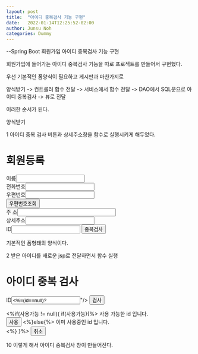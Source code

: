 ```yaml
---
layout: post
title:  "아이디 중복검사 기능 구현"
date:   2022-01-14T12:25:52-02:00
author: Junsu Noh
categories: Dummy
---
```


--Spring Boot 회원가입 아이디 중복검사 기능 구현 



회원가입에 들어가는 아이디 중복검사 기능을 따로 프로젝트를 만들어서 구현했다.



우선 기본적인 폼양식이 필요하고 게시판과 마찬가지로 



양식받기 -> 컨트롤러 함수 전달 -> 서비스에서 함수 전달 -> DAO에서 SQL문으로 아이디 중복검사 -> 뷰로 전달



이러한 순서가 된다.



양식받기 



1 아이디 중복 검사 버튼과 상세주소창을 함수로 실행시키게 해두었다.


<body>
<h1>회원등록</h1>
<form>
	이름<input type="text" name="name"><Br> 
	전화번호<input type="text" name="tel"><Br> 
	우편번호<input type="text" name="post" id="post"><br> 
	<input type="button" value="우편번호조회" onclick="우편번호조회()"><br> 
	주 소<input type="text" name="address" size=30 id="address"><br>
	상세주소<input type="text" name="detailAddress" id="detailAddress"><br>
	ID<input type="text" name="post" id="id"> <input type="button"
		onclick="id를중복검사하다()" value="중복검사"><br>
	</form>


  기본적인 폼형태의 양식이다.





2 받은 아이디를 새로운 jsp로 전달하면서 함수 실행 



<script
	src="//t1.daumcdn.net/mapjsapi/bundle/postcode/prod/postcode.v2.js"></script>
<script>
	function 우편번호조회() {
		new daum.Postcode({
			oncomplete : function(data) {
				document.querySelector("#post").value = data.zonecode;
				document.querySelector("#address").value = data.roadAddress;
				document.querySelector("#detailAddress").value = focus();
			}
		}).open();
	}
	function id를중복검사하다() {
		document.querySelector("#id").value = "";
		window.open("/id", "", "width=400,height=300");
	}

  
우편번호를 조회하는 함수와 같이 써있으므로 



id를중복검사하다() 함수와 id를받다() 함수만 보면 된다.

중복검사 버튼을 누르면 함수 실행!

window.open을 사용해서 새로운 창을 열어준다.

3 컨트롤러에서 Get메소드로 중복검사 창을 띄어준다

4 동시에 Post메소드를 이용하여 서비스로 갈 함수를 실행시켜준다.

5 가능 불가능 둘 중 한개이기 때문에 변수타입을 boolean형으로 만들어준다. 


  @Controller
public class Id중복검사컨트롤러 {
@Autowired
회원관리자 회원관리자;
@GetMapping("/id")
public String Id중복검사준비하다() {
	return "아이디중복검사창";
}

  @PostMapping("/id")
public ModelAndView Id중복검사하다(String id ) {
	ModelAndView mv = new ModelAndView();
	boolean 아이디사용불가능여부 = !회원관리자.아이디사용여부를판단하다(id);
	return mv;
	}
}	

  
6 아직은 서비스부분에서 더해줄 함수나 실행동작이 없기 때문에 그대로 DAO로 매개변수를 이동시켜준다.

  
 @Service
	public class 회원관리자 {

	@Autowired
	회원DAO 회원DAO;
	
	public boolean 아이디사용여부를판단하다(String id) {
		
		return 회원DAO.아이디가있는가(id);
		}
	}

  
7 DAO에서 sql문을 이용해 아이디가 있는 검증을 한 후에 아이디가 있으면 true 없으면 false를 리턴해준다.


  @Repository
  public class 회원DAO {
  public boolean 아이디가있는가(String id) {
  Connection con = null;
  boolean 아이디있다 = false;
		try {
			Class.forName("com.mysql.cj.jdbc.Driver");
			con = DriverManager.getConnection(
					DBconfig.DBURL, // DB
					DBconfig.ID, DBconfig.PASSWORD); // USER_NAME과 PASSWORD
			String sql = "select count(*) from member1 where id=?";
			PreparedStatement 명령자 = con.prepareStatement(sql);
			명령자.setString(1, id);
			ResultSet 아이디갯수 = 명령자.executeQuery();
			if(아이디갯수.next()) {
				if(아이디갯수.getInt(1)>0) {
			아이디있다 = true;
			}
			}
		}

		catch (Exception ex) {
			ex.printStackTrace();
		}
		return 아이디있다;
	}	

	}



8 서비스를 거쳐서 컨트롤러에서 ModelAndView 객체에 담은 후 뷰로 데이터를 보내준다



	@PostMapping("/id")
	public ModelAndView Id중복검사하다(String id ) {
	ModelAndView mv = new ModelAndView();
	boolean 아이디사용불가능여부 = !회원관리자.아이디사용여부를판단하다(id);
	mv.addObject("id", id);
	mv.addObject("usable", 아이디사용불가능여부);
	mv.setViewName("아이디중복검사창");
	return mv;
  		}
	}	



9 뷰에서 정보를 받은 후 사용할 것인지 판단하는 양식을 작성해준다

	<%@ page language="java" contentType="text/html; charset=UTF-8"
    pageEncoding="UTF-8"%>
    <%
    	Boolean 사용가능 = (Boolean)request.getAttribute("usable");
    	String id = (String)request.getAttribute("id");
    %>

  <!DOCTYPE html>
  <html>
  <head>
  <meta charset="UTF-8">
  <title>Insert title here</title>
  </head>
  <script>
  function id사용하다() {
	  var id = document.querySelector("#id").value;
	  opener.id를받다(id); // opener.함수 사용시 창을 열어줌
	  close();
  }
  </script>
  <body>
  <h1>아이디 중복 검사</h1>
  <form action="/id" method="post">
  ID<input type="text" name="id" id="id" value="<%=(id==null)?"":id%>"/>
  	<input type="submit" value="검사"><br>
    </form>
  <%if(사용가능 != null){
  if(사용가능){%>
	  사용 가능한 id 입니다.<br>
	  <input type="button" onclick="id사용하다()" id="selector" value="사용">
  <%}else{%>
  	이미 사용중인 id 입니다.<br>
  <%} 
  }%>
  <input type="button" value="취소">
  </body>
  </html>

10  이렇게 해서 아이디 중복검사 창이 만들어진다.
